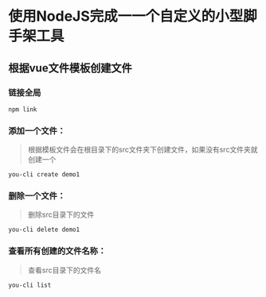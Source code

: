 # 使用NodeJS完成一一个自定义的小型脚手架工具

## 根据vue文件模板创建文件

### 链接全局

```
npm link
```

### 添加一个文件：
> 根据模板文件会在根目录下的src文件夹下创建文件，如果没有src文件夹就创建一个
```
you-cli create demo1
```
### 删除一个文件：
> 删除src目录下的文件
```
you-cli delete demo1
```
### 查看所有创建的文件名称：
> 查看src目录下的文件名
```
you-cli list
```
